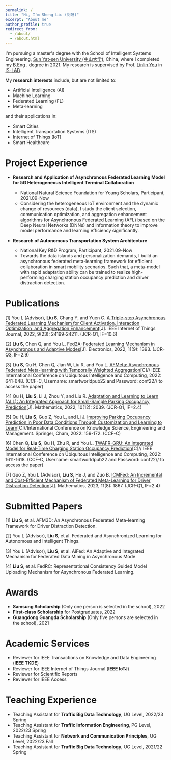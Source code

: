 ```yaml
---
permalink: /
title: "Hi, I'm Sheng Liu (刘晟)"
excerpt: "About me"
author_profile: true
redirect_from: 
  - /about/
  - /about.html
---
```


I'm pursuing a master's degree with the School of  Intelligent Systems Engineering, [Sun Yat-sen University (中山大学)](https://www.sysu.edu.cn/), China, where I completed my B.Eng . degree in 2021. My research is supervised by Prof. [Linlin You](https://ise.sysu.edu.cn/teacher/teacher02/1371451.htm) in [IS-LAB](https://www.intsys-lab.com/#/). 

My **research interests** include, but are not limited to: 
* Artificial Intelligence (AI)
* Machine Learning
* Federated Learning (FL)
* Meta-learning

and their applications in: 
* Smart Cities 
* Intelligent Transportation Systems (ITS) 
* Internet of Things (IoT)
* Smart Healthcare

Project Experience
======
* **Research and Application of Asynchronous Federated Learning Model for 5G Heterogeneous Intelligent Terminal Collaboration** 
  * National Natural Science Foundation for Young Scholars, Participant, 2021.09-Now
  * Considering the heterogeneous IoT environment and the dynamic change of resources (data), I study the client selection, communication optimization, and aggregation enhancement algorithms for Asynchronous Federated Learning (AFL) based on the Deep Neural Networks (DNNs) and information theory to improve model performance and learning efficiency significantly.

* **Research of Autonomous Transportation System Architecture** 
  * National Key R&D Program, Participant, 2021.09-Now
  * Towards the data islands and personalization demands, I build an asynchronous federated meta-learning framework for efficient collaboration in smart mobility scenarios. Such that, a meta-model with rapid adaptation ability can be trained to realize high-performing charging station occupancy prediction and driver distraction detection.

Publications
======
[1] You L (Advisor), **Liu S**, Chang Y, and Yuen C. [A Triple-step Asynchronous Federated Learning Mechanism for Client Activation, Interaction Optimization, and Aggregation Enhancement](https://ieeexplore.ieee.org/abstract/document/9815310)[J]. IEEE Internet of Things Journal, 2022, 9(23): 24199-24211. (JCR-Q1, IF=10.6)

[2] **Liu S**, Chen Q, and You L. [Fed2A: Federated Learning Mechanism in Asynchronous and Adaptive Modes](https://www.mdpi.com/2079-9292/11/9/1393)[J]. Electronics, 2022, 11(9): 1393. (JCR-Q3, IF=2.9)

[3] **Liu S**, Qu H, Chen Q, Jian W, Liu R, and You L. [AFMeta: Asynchronous Federated Meta-learning with Temporally Weighted Aggregation](https://conferences.computer.org/smartworldpub/pdfs/SmartWorld-UIC-ScalCom-DigitalTwin-PriComp-Metaverse2022-13GwzHPzYKO8YISV8cpSM0/465500a641/465500a641.pdf)[C]// IEEE International Conference on Ubiquitous Intelligence and Computing, 2022: 641-648. (CCF-C, Username: smartworldpub22 and Password: conf22// to access the paper)

[4] Qu H, **Liu S**, Li J, Zhou Y, and Liu R. [Adaptation and Learning to Learn (ALL): An Integrated Approach for Small-Sample Parking Occupancy Prediction](https://www.mdpi.com/2227-7390/10/12/2039)[J]. Mathematics, 2022, 10(12): 2039. (JCR-Q1, IF=2.4)

[5] Qu H, **Liu S**, Guo Z, You L, and Li J. [Improving Parking Occupancy Prediction in Poor Data Conditions Through Customization and Learning to Learn](https://link.springer.com/chapter/10.1007/978-3-031-10983-6_13)[C]//International Conference on Knowledge Science, Engineering and Management. Springer, Cham, 2022: 159-172. (CCF-C)

[6] Chen Q, **Liu S**, Qu H, Zhu R, and You L. [TWAFR-GRU: An Integrated Model for Real-Time Charging Station Occupancy Prediction](https://conferences.computer.org/smartworldpub/pdfs/SmartWorld-UIC-ScalCom-DigitalTwin-PriComp-Metaverse2022-13GwzHPzYKO8YISV8cpSM0/465500b611/465500b611.pdf)[C]// IEEE International Conference on Ubiquitous Intelligence and Computing, 2022: 1611-1618. (CCF-C, Username: smartworldpub22 and Password: conf22// to access the paper)

[7] Guo Z, You L (Advisor), **Liu S**, He J, and Zuo B. [ICMFed: An Incremental and Cost-Efficient Mechanism of Federated Meta-Learning for Driver Distraction Detection](https://www.mdpi.com/2227-7390/11/8/1867)[J]. Mathematics, 2023, 11(8): 1867. (JCR-Q1, IF=2.4)


Submitted Papers
======
[1] **Liu S**, et al. AFM3D: An Asynchronous Federated Meta-learning Framework for Driver Distraction Detection. 

[2] You L (Advisor), **Liu S**, et al. Federated and Asynchronized Learning for Autonomous and Intelligent Things.

[3] You L (Advisor), **Liu S**, et al. AiFed: An Adaptive and Integrated Mechanism for Federated Data Mining in Asynchronous Mode.

[4] **Liu S**, et al. FedRC: Representational Consistency Guided Model Uploading Mechanism for Asynchronous Federated Learning.


Awards
======
* **Samsung Scholarship** (Only one person is selected in the school), 2022
* **First-class Scholarship** for Postgraduates, 2022
* **Guangdong Guangda Scholarship** (Only five persons are selected in the school), 2021


Academic Services
======
* Reviewer for IEEE Transactions on Knowledge and Data Engineering (**IEEE TKDE**)
* Reviewer for IEEE Internet of Things Journal (**IEEE IoTJ**)
* Reviewer for Scientific Reports
* Reviewer for IEEE Access

Teaching Experience
======
* Teaching Assistant for **Traffic Big Data Technology**, UG Level, 2022/23 Spring 
* Teaching Assistant for **Traffic Information Engineering**, PG Level, 2022/23 Spring
* Teaching Assistant for **Network and Communication Principles**, UG Level, 2022/23 Fall
* Teaching Assistant for **Traffic Big Data Technology**, UG Level, 2021/22 Spring



